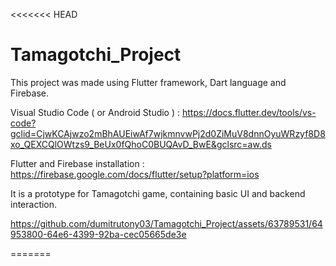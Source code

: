 <<<<<<< HEAD
# Tamagotchi_Project

This project was made using Flutter framework, Dart language and Firebase.

Visual Studio Code ( or Android Studio ) : https://docs.flutter.dev/tools/vs-code?gclid=CjwKCAjwzo2mBhAUEiwAf7wjkmnvwPj2d0ZiMuV8dnnOyuWRzyf8D8xo_QEXCQlOWtzs9_BeUx0fQhoC0BUQAvD_BwE&gclsrc=aw.ds

Flutter and Firebase installation : https://firebase.google.com/docs/flutter/setup?platform=ios

It is a prototype for Tamagotchi game, containing basic UI and backend interaction.

https://github.com/dumitrutony03/Tamagotchi_Project/assets/63789531/64953800-64e6-4399-92ba-cec05665de3e

=======
